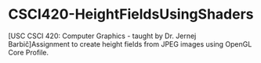 # CSCI420-HeightFieldsUsingShaders
[USC CSCI 420: Computer Graphics - taught by Dr. Jernej Barbič]Assignment to create height fields from JPEG images using OpenGL Core Profile. 
